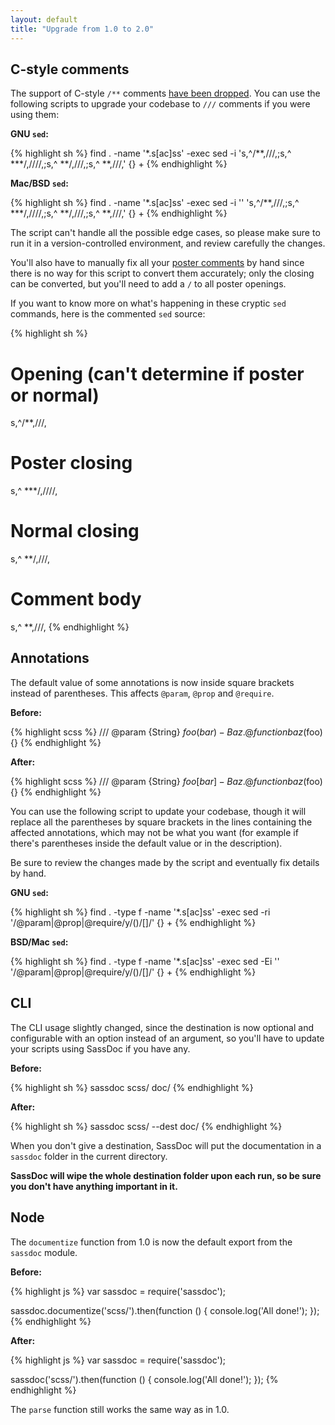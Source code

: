 ```yaml
---
layout: default
title: "Upgrade from 1.0 to 2.0"
---
```


## C-style comments

The support of C-style `/**` comments [have been dropped][issue-326].
You can use the following scripts to upgrade your codebase to `///`
comments if you were using them:

**GNU `sed`:**

{% highlight sh %}
find . -name '*.s[ac]ss' -exec sed -i 's,^/\*\*,///,;s,^  *\*\*/,////,;s,^  *\*/,///,;s,^  *\*,///,' {} +
{% endhighlight %}

**Mac/BSD `sed`:**

{% highlight sh %}
find . -name '*.s[ac]ss' -exec sed -i '' 's,^/\*\*,///,;s,^  *\*\*/,////,;s,^  *\*/,///,;s,^  *\*,///,' {} +
{% endhighlight %}

The script can't handle all the possible edge cases, so please make sure
to run it in a version-controlled environment, and review carefully the
changes.

You'll also have to manually fix all your [poster comments] by hand
since there is no way for this script to convert them accurately; only
the closing can be converted, but you'll need to add a `/` to all poster
openings.

If you want to know more on what's happening in these cryptic `sed`
commands, here is the commented `sed` source:

{% highlight sh %}
# Opening (can't determine if poster or normal)
s,^/\*\*,///,

# Poster closing
s,^  *\*\*/,////,

# Normal closing
s,^  *\*/,///,

# Comment body
s,^  *\*,///,
{% endhighlight %}

[issue-326]: https://github.com/SassDoc/sassdoc/issues/326
[poster comments]: http://sassdoc.com/file-level-annotations/

## Annotations

The default value of some annotations is now inside square brackets
instead of parentheses. This affects `@param`, `@prop` and `@require`.

**Before:**

{% highlight scss %}
/// @param {String} $foo (bar) - Baz.
@function baz($foo) {}
{% endhighlight %}

**After:**

{% highlight scss %}
/// @param {String} $foo [bar] - Baz.
@function baz($foo) {}
{% endhighlight %}

You can use the following script to update your codebase, though
it will replace all the parentheses by square brackets in the lines
containing the affected annotations, which may not be what you want
(for example if there's parentheses inside the default value or in
the description).

Be sure to review the changes made by the script and eventually fix
details by hand.


**GNU `sed`:**

{% highlight sh %}
find . -type f -name '*.s[ac]ss' -exec sed -ri '/@param|@prop|@require/y/()/[]/' {} +
{% endhighlight %}

**BSD/Mac `sed`:**

{% highlight sh %}
find . -type f -name '*.s[ac]ss' -exec sed -Ei '' '/@param|@prop|@require/y/\(\)/\[\]/' {} +
{% endhighlight %}

## CLI

The CLI usage slightly changed, since the destination is now optional
and configurable with an option instead of an argument, so you'll have
to update your scripts using SassDoc if you have any.

**Before:**

{% highlight sh %}
sassdoc scss/ doc/
{% endhighlight %}

**After:**

{% highlight sh %}
sassdoc scss/ --dest doc/
{% endhighlight %}

When you don't give a destination, SassDoc will put the documentation in
a `sassdoc` folder in the current directory.

**SassDoc will wipe the whole destination folder upon each run, so be
sure you don't have anything important in it.**

## Node

The `documentize` function from 1.0 is now the default export from the
`sassdoc` module.

**Before:**

{% highlight js %}
var sassdoc = require('sassdoc');

sassdoc.documentize('scss/').then(function () {
  console.log('All done!');
});
{% endhighlight %}

**After:**

{% highlight js %}
var sassdoc = require('sassdoc');

sassdoc('scss/').then(function () {
  console.log('All done!');
});
{% endhighlight %}

The `parse` function still works the same way as in 1.0.
